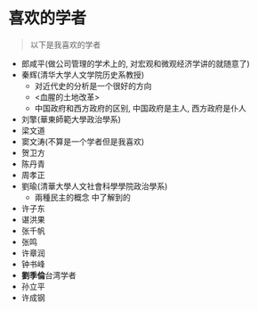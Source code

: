 # 喜欢的学者

> 以下是我喜欢的学者

* 郎咸平(做公司管理的学术上的, 对宏观和微观经济学讲的就随意了)
* 秦辉(清华大学人文学院历史系教授)
    * 对近代史的分析是一个很好的方向
    * <血腥的土地改革>
    * 中国政府和西方政府的区别, 中国政府是主人, 西方政府是仆人
* 刘擎(華東師範大學政治學系)
* 梁文道
* 窦文涛(不算是一个学者但是我喜欢)
* 贺卫方
* 陈丹青
* 周孝正
* 劉瑜(清華大學人文社會科學學院政治學系)
    * 兩種民主的概念 中了解到的
* 许子东
* 谌洪果
* 张千帆
* 张鸣
* 许章润
* 钟书峰
* **劉季倫**台湾学者
* 孙立平
* 许成钢
